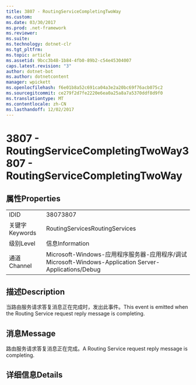 ```yaml
---
title: 3807 - RoutingServiceCompletingTwoWay
ms.custom: 
ms.date: 03/30/2017
ms.prod: .net-framework
ms.reviewer: 
ms.suite: 
ms.technology: dotnet-clr
ms.tgt_pltfrm: 
ms.topic: article
ms.assetid: 9bcc3b48-1b84-4fb0-89b2-c54e45304007
caps.latest.revision: "3"
author: dotnet-bot
ms.author: dotnetcontent
manager: wpickett
ms.openlocfilehash: f6e01b8a52c691ca04a3e2a20bc69f76acb075c2
ms.sourcegitcommit: ce279f2d7fe2220e6ea0a25a8a7a5370ddf8d9f0
ms.translationtype: MT
ms.contentlocale: zh-CN
ms.lasthandoff: 12/02/2017
---
```

# <a name="3807---routingservicecompletingtwoway"></a><span data-ttu-id="cf4df-102">3807 - RoutingServiceCompletingTwoWay</span><span class="sxs-lookup"><span data-stu-id="cf4df-102">3807 - RoutingServiceCompletingTwoWay</span></span>
## <a name="properties"></a><span data-ttu-id="cf4df-103">属性</span><span class="sxs-lookup"><span data-stu-id="cf4df-103">Properties</span></span>  
  
|||  
|-|-|  
|<span data-ttu-id="cf4df-104">ID</span><span class="sxs-lookup"><span data-stu-id="cf4df-104">ID</span></span>|<span data-ttu-id="cf4df-105">3807</span><span class="sxs-lookup"><span data-stu-id="cf4df-105">3807</span></span>|  
|<span data-ttu-id="cf4df-106">关键字</span><span class="sxs-lookup"><span data-stu-id="cf4df-106">Keywords</span></span>|<span data-ttu-id="cf4df-107">RoutingServices</span><span class="sxs-lookup"><span data-stu-id="cf4df-107">RoutingServices</span></span>|  
|<span data-ttu-id="cf4df-108">级别</span><span class="sxs-lookup"><span data-stu-id="cf4df-108">Level</span></span>|<span data-ttu-id="cf4df-109">信息</span><span class="sxs-lookup"><span data-stu-id="cf4df-109">Information</span></span>|  
|<span data-ttu-id="cf4df-110">通道</span><span class="sxs-lookup"><span data-stu-id="cf4df-110">Channel</span></span>|<span data-ttu-id="cf4df-111">Microsoft-Windows-应用程序服务器-应用程序/调试</span><span class="sxs-lookup"><span data-stu-id="cf4df-111">Microsoft-Windows-Application Server-Applications/Debug</span></span>|  
  
## <a name="description"></a><span data-ttu-id="cf4df-112">描述</span><span class="sxs-lookup"><span data-stu-id="cf4df-112">Description</span></span>  
 <span data-ttu-id="cf4df-113">当路由服务请求答复消息正在完成时，发出此事件。</span><span class="sxs-lookup"><span data-stu-id="cf4df-113">This event is emitted when the Routing Service request reply message is completing.</span></span>  
  
## <a name="message"></a><span data-ttu-id="cf4df-114">消息</span><span class="sxs-lookup"><span data-stu-id="cf4df-114">Message</span></span>  
 <span data-ttu-id="cf4df-115">路由服务请求答复消息正在完成。</span><span class="sxs-lookup"><span data-stu-id="cf4df-115">A Routing Service request reply message is completing.</span></span>  
  
## <a name="details"></a><span data-ttu-id="cf4df-116">详细信息</span><span class="sxs-lookup"><span data-stu-id="cf4df-116">Details</span></span>
